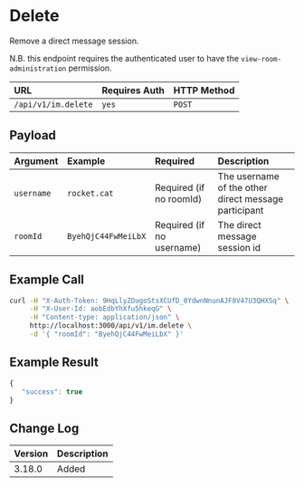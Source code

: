 # Delete

Remove a direct message session.

N.B. this endpoint requires the authenticated user to have the `view-room-administration` permission.

| URL | Requires Auth | HTTP Method |
| :--- | :--- | :--- |
| `/api/v1/im.delete` | `yes` | `POST` |

## Payload

| Argument | Example | Required | Description |
| :--- | :--- | :--- | :--- |
| `username` | `rocket.cat` | Required \(if no roomId\) | The username of the other direct message participant |
| `roomId` | `ByehQjC44FwMeiLbX` | Required \(if no username\) | The direct message session id |

## Example Call

```bash
curl -H "X-Auth-Token: 9HqLlyZOugoStsXCUfD_0YdwnNnunAJF8V47U3QHXSq" \
     -H "X-User-Id: aobEdbYhXfu5hkeqG" \
     -H "Content-type: application/json" \
     http://localhost:3000/api/v1/im.delete \
     -d '{ "roomId": "ByehQjC44FwMeiLbX" }'
```

## Example Result

```javascript
{
   "success": true
}
```

## Change Log

| Version | Description |
| :--- | :--- |
| 3.18.0 | Added |

